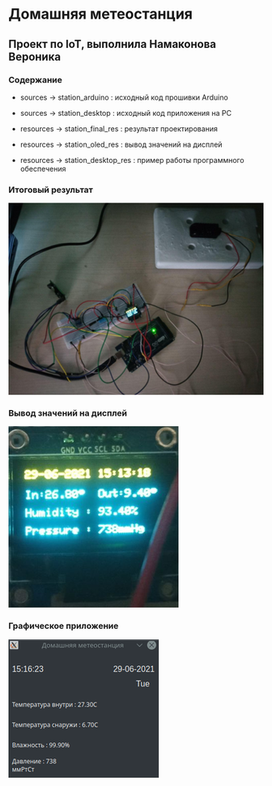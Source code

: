 # Домашняя метеостанция
## Проект по IoT, выполнила Намаконова Вероника

### Содержание
* sources -> station_arduino  :  исходный код прошивки Arduino
* sources -> station_desktop  :  исходный код приложения на PC
    
* resources -> station_final_res  :  результат проектирования
* resources -> station_oled_res  :  вывод значений на дисплей
* resources -> station_desktop_res  :  пример работы программного обеспечения


### Итоговый результат 
![](resources/station_final_res.jpg)

### Вывод значений на дисплей
![](resources/station_oled_res.png)

### Графическое приложение 
![](resources/station_desktop_res)

